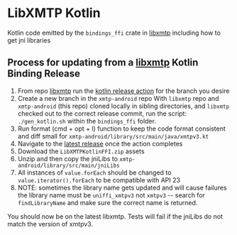 # LibXMTP Kotlin

Kotlin code emitted by the `bindings_ffi` crate in [libxmtp](https://github.com/xmtp/libxmtp) including how to get jni libraries

## Process for updating from a [libxmtp](https://github.com/xmtp/libxmtp) Kotlin Binding Release

1. From repo [libxmtp](https://github.com/xmtp/libxmtp) run the [kotlin release action](https://github.com/xmtp/libxmtp/actions/workflows/release-kotlin-bindings.yml) for the branch you desire 
2. Create a new branch in the `xmtp-android` repo
   With `libxmtp` repo and `xmtp-android` (this repo) cloned locally in sibling directories, and `libxmtp` checked out to the correct release commit, run the script:
   `./gen_kotlin.sh` within the `bindings_ffi` folder.
3. Run format (cmd + opt + l) function to keep the code format consistent and diff small for `xmtp-android/library/src/main/java/xmtpv3.kt`
4. Navigate to the [latest release](https://github.com/xmtp/libxmtp/releases) once the action completes
5. Download the `LibXMTPKotlinFFI.zip` assets
6. Unzip and then copy the jniLibs to `xmtp-android/library/src/main/jniLibs`
7. All instances of `value.forEach` should be changed to `value.iterator().forEach` to be compatible with API 23
8. NOTE: sometimes the library name gets updated and will cause failures the library name must be `uniffi_xmtpv3` not `xmtpv3` -- search for `findLibraryName` and make sure the correct name is returned.

You should now be on the latest libxmtp. Tests will fail if the jniLibs do not match the version of xmtpv3.
